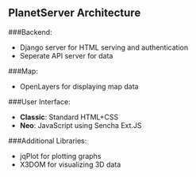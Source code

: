 ## PlanetServer Architecture

###Backend:
- Django server for HTML serving and authentication
- Seperate API server for data

###Map:
- OpenLayers for displaying map data

###User Interface:
- **Classic**: Standard HTML+CSS 
- **Neo**: JavaScript using Sencha Ext.JS

###Additional Libraries:
- jqPlot for plotting graphs
- X3DOM for visualizing 3D data
